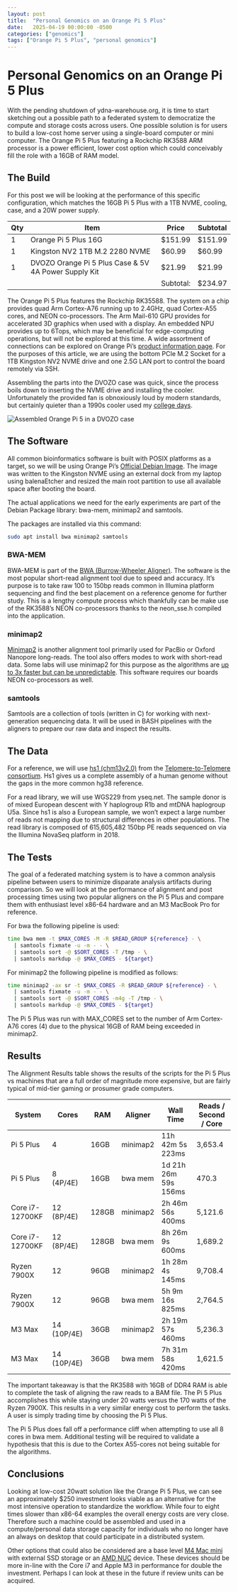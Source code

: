 ```yaml
---
layout: post
title:  "Personal Genomics on an Orange Pi 5 Plus"
date:   2025-04-19 00:00:00 -0500
categories: ["genomics"]
tags: ["Orange Pi 5 Plus", "personal genomics"]
---
```


# Personal Genomics on an Orange Pi 5 Plus

With the pending shutdown of ydna-warehouse.org, it is time to start sketching out a possible path to a federated system to democratize the compute and storage costs across users.  One possible solution is for users to build a low-cost home server using a single-board computer or mini computer.  The Orange Pi 5 Plus featuring a Rockchip RK3588 ARM processor is a power efficient, lower cost option which could conceivably fill the role with a 16GB of RAM model.
## The Build
For this post we will be looking at the performance of this specific configuration, which matches the 16GB Pi 5 Plus with a 1TB NVME, cooling, case, and a 20W power supply.

| Qty | Item | Price | Subtotal |
|-----|------|-------|----------|
| 1| Orange Pi 5 Plus 16G | $151.99 | $151.99 |
| 1 | Kingston NV2 1TB M.2 2280 NVME | $60.99 | $60.99 |
| 1 | DVOZO Orange Pi 5 Plus Case & 5V 4A Power Supply Kit | $21.99 | $21.99 |
| | | Subtotal: | $234.97 |

The Orange Pi 5 Plus features the Rockchip RK35588.  The system on a chip provides quad Arm Cortex-A76 running up to 2.4GHz, quad Cortex-A55 cores, and NEON co-processors.  The Arm Mail-610 GPU provides for accelerated 3D graphics when used with a display.  An embedded NPU provides up to 6Tops, which may be beneficial for edge-computing operations, but will not be explored at this time.  A wide assortment of connections can be explored on Orange Pi’s [product information page](http://www.orangepi.org/html/hardWare/computerAndMicrocontrollers/details/Orange-Pi-5-plus.html).  For the purposes of this article, we are using the bottom PCIe M.2 Socket for a 1TB Kingston NV2 NVME drive and one 2.5G LAN port to control the board remotely via SSH.

Assembling the parts into the DVOZO case was quick, since the process boils down to inserting the NVME drive and installing the cooler.  Unfortunately the provided fan is obnoxiously loud by modern standards, but certainly quieter than a 1990s cooler used my [college days](https://jameskane.blog/retro-computing/2024/05/23/Amiga-500-Restoration-Project.html).

![Assembled Orange Pi 5 in a DVOZO case](/assets/img/Orange-Pi-5.png)

## The Software
All common bioinformatics software is built with POSIX platforms as a target, so we will be using Orange Pi’s [Official Debian Image](https://drive.google.com/drive/folders/1I_asEsyjMf_nixpymLdco7SCxr9AveYH).  The image was written to the Kingston NVME using an external dock from my laptop using balenaEtcher and resized the main root partition to use all available space after booting the board.

The actual applications we need for the early experiments are part of the Debian Package library: bwa-mem, minimap2 and samtools.

The packages are installed via this command:
```bash 
sudo apt install bwa minimap2 samtools
``` 

### BWA-MEM
BWA-MEM is part of the [BWA (Burrow-Wheeler Aligner)](https://github.com/lh3/bwa).  The software is the most popular short-read alignment tool due to speed and accuracy.  It’s purpose is to take raw 100 to 150bp reads common in Illumina platform sequencing and find the best placement on a reference genome for further study.  This is a lengthy compute process which thankfully can be make use of the RK3588’s NEON co-processors thanks to the neon_sse.h compiled into the application.

### minimap2
[Minimap2](https://github.com/lh3/minimap2) is another alignment tool primarily used for PacBio or Oxford Nanopore long-reads.  The tool also offers modes to work with short-read data.  Some labs will use minimap2 for this purpose as the algorithms are [up to 3x faster but can be unpredictable](https://lh3.github.io/2018/04/02/minimap2-and-the-future-of-bwa).  This software requires our boards NEON co-processors as well.

### samtools
Samtools are a collection of tools (written in C) for working with next-generation sequencing data.  It will be used in BASH pipelines with the aligners to prepare our raw data and inspect the results.

## The Data
For a reference, we will use [hs1 (chm13v2.0)](https://s3-us-west-2.amazonaws.com/human-pangenomics/T2T/CHM13/assemblies/analysis_set/chm13v2.0.fa.gz) from the [Telomere-to-Telomere consortium](https://sites.google.com/ucsc.edu/t2tworkinggroup).  Hs1 gives us a complete assembly of a human genome without the gaps in the more common hg38 reference.

For a read library, we will use WGS229 from yseq.net.  The sample donor is of mixed European descent with Y haplogroup R1b and mtDNA haplogroup U5a.  Since hs1 is also a European sample, we won’t expect a large number of reads not mapping due to structural differences in other populations.  The read library is composed of 615,605,482 150bp PE reads sequenced on via the Illumina NovaSeq platform in 2018.

## The Tests
The goal of a federated matching system is to have a common analysis pipeline between users to minimize disparate analysis artifacts during comparison.  So we will look at the performance of alignment and post processing times using two popular aligners on the Pi 5 Plus and compare them with enthusiast level x86-64 hardware and an M3 MacBook Pro for reference.

For bwa the following pipeline is used:
```bash
time bwa mem -t $MAX_CORES -M -R $READ_GROUP ${reference} - \
  | samtools fixmate -u -m - - \
  | samtools sort -@ $SORT_CORES -T /tmp - \
  | samtools markdup -@ $MAX_CORES - ${target}
```

For minimap2 the following pipeline is modified as follows:
```bash
time minimap2 -ax sr -t $MAX_CORES -R $READ_GROUP ${reference} - \
  | samtools fixmate -u -m - - \
  | samtools sort -@ $SORT_CORES -m4g -T /tmp - \
  | samtools markdup -@ $MAX_CORES - ${target}
```

The Pi 5 Plus was run with MAX_CORES set to the number of Arm Cortex-A76 cores (4) due to the physical 16GB of RAM being exceeded in minimap2.

## Results

The Alignment Results table shows the results of the scripts for the Pi 5 Plus vs machines that are a full order of magnitude more expensive, but are fairly typical of mid-tier gaming or prosumer grade computers.

| System          | Cores        | RAM   | Aligner  | Wall Time            | Reads / Second / Core |
|-----------------|--------------|-------|----------|----------------------|-----------------------|
| Pi 5 Plus       | 4            | 16GB  | minimap2 | 11h 42m 5s 223ms     | 3,653.4               |
| Pi 5 Plus       | 8 (4P/4E)    | 16GB  | bwa mem  | 1d 21h 26m 59s 156ms | 470.3                 |
| Core i7-12700KF | 12 (8P/4E)   | 128GB | minimap2 | 2h 46m 56s 400ms     | 5,121.6               |
| Core i7-12700KF | 12 (8P/4E)   | 128GB | bwa mem  | 8h 26m 9s 600ms      | 1,689.2               |
| Ryzen 7900X     | 12           | 96GB  | minimap2 | 1h 28m 4s 145ms      | 9,708.4               |
| Ryzen 7900X     | 12           | 96GB  | bwa mem  | 5h 9m 16s 825ms      | 2,764.5               |
| M3 Max          | 14 (10P/4E)  | 36GB  | minimap2 | 2h 19m 57s 460ms     | 5,236.3               |
| M3 Max          | 14 (10P/4E)  | 36GB  | bwa mem  | 7h 31m 58s 420ms     | 1,621.5               |


The important takeaway is that the RK3588 with 16GB of DDR4 RAM is able to complete the task of aligning the raw reads to a BAM file.  The Pi 5 Plus accomplishes this while staying under 20 watts versus the 170 watts of the Ryzen 7900X.  This results in a very similar energy cost to perform the tasks.  A user is simply trading time by choosing the Pi 5 Plus.

The Pi 5 Plus does fall off a performance cliff when attempting to use all 8 cores in bwa mem.  Additional testing will be required to validate a hypothesis that this is due to the Cortex A55-cores not being suitable for the algorithms.

## Conclusions
Looking at low-cost 20watt solution like the Orange Pi 5 Plus, we can see an approximately $250 investment looks viable as an alternative for the most intensive operation to standardize the workflow.  While four to eight times slower than x86-64 examples the overall energy costs are very close.  Therefore such a machine could be assembled and used in a compute/personal data storage capacity for individuals who no longer have an always on desktop that could participate in a distributed system.

Other options that could also be considered are a base level [M4 Mac mini](https://www.apple.com/mac-mini/) with external SSD storage or an [AMD NUC](https://www.amazon.com/s?k=amd+nuc) device.  These devices should be more in-line with the Core i7 and Apple M3 in performance for double the investment.  Perhaps I can look at these in the future if review units can be acquired.